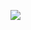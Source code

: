 ![](http://www.plantuml.com/plantuml/proxy?cache=no&src=https://raw.githubusercontent.com/oleksandrblazhko/ai203-sultanov/Ai203_sultanov_with_laboratory_work_7/2-SoftwareDesign/2.7-PlantUML/UML-ConceptClasses.puml)
